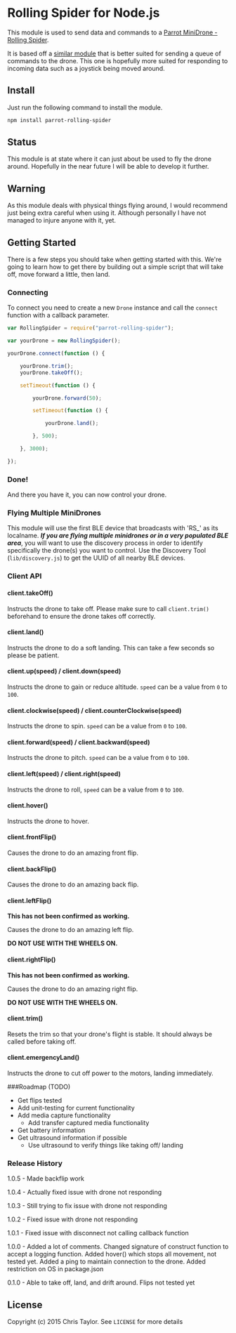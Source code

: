 # Rolling Spider for Node.js
This module is used to send data and commands to a [Parrot MiniDrone - Rolling Spider](http://www.parrot.com/usa/products/rolling-spider/).

It is based off a [similar module](https://github.com/FluffyJack/node-rolling-spider) that is better suited for sending a queue of commands to the drone. This one is hopefully more suited for responding to incoming data such as a joystick being moved around.
## Install 
Just run the following command to install the module.
```bash
npm install parrot-rolling-spider
```
## Status
This module is at state where it can just about be used to fly the drone around. Hopefully in the near future I will be able to develop it further.
## Warning
As this module deals with physical things flying around, I would recommend just being extra careful when using it. Although personally I have not managed to injure anyone with it, yet.
## Getting Started
There is a few steps you should take when getting started with this. We're going to learn how to get there by building out a simple script that will take off, move forward a little, then land.
### Connecting
To connect you need to create a new `Drone` instance and call the `connect` function with a callback parameter.
``` javascript
var RollingSpider = require("parrot-rolling-spider");

var yourDrone = new RollingSpider();

yourDrone.connect(function () {

	yourDrone.trim();
	yourDrone.takeOff();

	setTimeout(function () {

		yourDrone.forward(50);

		setTimeout(function () {

			yourDrone.land();

		}, 500);

	}, 3000);

});
```
### Done!
And there you have it, you can now control your drone.
### Flying Multiple MiniDrones
This module will use the first BLE device that broadcasts with 'RS_' as its localname. ***If you are flying multiple minidrones or in a very populated BLE area***, you will want to use the discovery process in order to identify specifically the drone(s) you want to control. Use the Discovery Tool (`lib/discovery.js`) to get the UUID of all nearby BLE devices.
### Client API
#### client.takeOff()
Instructs the drone to take off. Please make sure to call `client.trim()` beforehand to ensure the drone takes off correctly.
#### client.land()
Instructs the drone to do a soft landing. This can take a few seconds so please be patient.
#### client.up(speed) / client.down(speed)
Instructs the drone to gain or reduce altitude. `speed` can be a value from `0` to `100`.
#### client.clockwise(speed) / client.counterClockwise(speed) 
Instructs the drone to spin. `speed` can be a value from `0` to `100`.
#### client.forward(speed) / client.backward(speed)
Instructs the drone to pitch. `speed` can be a value from `0` to `100`.
#### client.left(speed) / client.right(speed)
Instructs the drone to roll, `speed` can be a value from `0` to `100`.
#### client.hover()
Instructs the drone to hover.
#### client.frontFlip()
Causes the drone to do an amazing front flip.
#### client.backFlip()
Causes the drone to do an amazing back flip.
#### client.leftFlip() 
**This has not been confirmed as working.**

Causes the drone to do an amazing left flip. 

**DO NOT USE WITH THE WHEELS ON.**
#### client.rightFlip()
**This has not been confirmed as working.**

Causes the drone to do an amazing right flip. 

**DO NOT USE WITH THE WHEELS ON.**
#### client.trim()
Resets the trim so that your drone's flight is stable. It should always be
called before taking off.
#### client.emergencyLand()
Instructs the drone to cut off power to the motors, landing immediately.

###Roadmap (TODO)
 - Get flips tested
 - Add unit-testing for current functionality
 - Add media capture functionality
	- Add transfer captured media functionality
 - Get battery information
 - Get ultrasound information if possible
	- Use ultrasound to verify things like taking off/ landing
	
### Release History
1.0.5 - Made backflip work

1.0.4 - Actually fixed issue with drone not responding

1.0.3 - Still trying to fix issue with drone not responding

1.0.2 - Fixed issue with drone not responding

1.0.1 - Fixed issue with disconnect not calling callback function

1.0.0 - Added a lot of comments. Changed signature of construct function to accept a logging function. Added hover() which stops all movement, not tested yet. Added a ping to maintain connection to the drone. Added restriction on OS in package.json

0.1.0 - Able to take off, land, and drift around. Flips not tested yet
## License
Copyright (c) 2015 Chris Taylor. See `LICENSE` for more details
